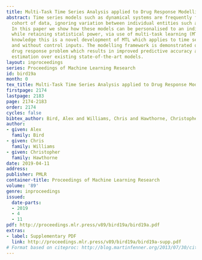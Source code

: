 ```yaml
---
title: Multi-Task Time Series Analysis applied to Drug Response Modelling
abstract: Time series models such as dynamical systems are frequently fitted to a
  cohort of data, ignoring variation between individual entities such as patients.
  In this paper we show how these models can be personalised to an individual level
  while retaining statistical power, via use of multi-task learning (MTL). To our
  knowledge this is a novel development of MTL which applies to time series both with
  and without control inputs. The modelling framework is demonstrated on a physiological
  drug response problem which results in improved predictive accuracy and uncertainty
  estimation over existing state-of-the-art models.
layout: inproceedings
series: Proceedings of Machine Learning Research
id: bird19a
month: 0
tex_title: Multi-Task Time Series Analysis applied to Drug Response Modelling
firstpage: 2174
lastpage: 2183
page: 2174-2183
order: 2174
cycles: false
bibtex_author: Bird, Alex and Williams, Chris and Hawthorne, Christopher
author:
- given: Alex
  family: Bird
- given: Chris
  family: Williams
- given: Christopher
  family: Hawthorne
date: 2019-04-11
address: 
publisher: PMLR
container-title: Proceedings of Machine Learning Research
volume: '89'
genre: inproceedings
issued:
  date-parts:
  - 2019
  - 4
  - 11
pdf: http://proceedings.mlr.press/v89/bird19a/bird19a.pdf
extras:
- label: Supplementary PDF
  link: http://proceedings.mlr.press/v89/bird19a/bird19a-supp.pdf
# Format based on citeproc: http://blog.martinfenner.org/2013/07/30/citeproc-yaml-for-bibliographies/
---
```

